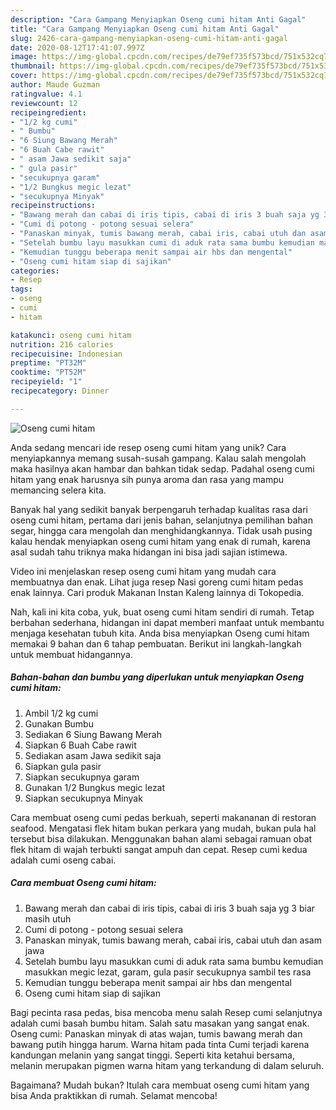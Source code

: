 ```yaml
---
description: "Cara Gampang Menyiapkan Oseng cumi hitam Anti Gagal"
title: "Cara Gampang Menyiapkan Oseng cumi hitam Anti Gagal"
slug: 2426-cara-gampang-menyiapkan-oseng-cumi-hitam-anti-gagal
date: 2020-08-12T17:41:07.997Z
image: https://img-global.cpcdn.com/recipes/de79ef735f573bcd/751x532cq70/oseng-cumi-hitam-foto-resep-utama.jpg
thumbnail: https://img-global.cpcdn.com/recipes/de79ef735f573bcd/751x532cq70/oseng-cumi-hitam-foto-resep-utama.jpg
cover: https://img-global.cpcdn.com/recipes/de79ef735f573bcd/751x532cq70/oseng-cumi-hitam-foto-resep-utama.jpg
author: Maude Guzman
ratingvalue: 4.1
reviewcount: 12
recipeingredient:
- "1/2 kg cumi"
- " Bumbu"
- "6 Siung Bawang Merah"
- "6 Buah Cabe rawit"
- " asam Jawa sedikit saja"
- " gula pasir"
- "secukupnya garam"
- "1/2 Bungkus megic lezat"
- "secukupnya Minyak"
recipeinstructions:
- "Bawang merah dan cabai di iris tipis, cabai di iris 3 buah saja yg 3 biar masih utuh"
- "Cumi di potong - potong sesuai selera"
- "Panaskan minyak, tumis bawang merah, cabai iris, cabai utuh dan asam jawa"
- "Setelah bumbu layu masukkan cumi di aduk rata sama bumbu kemudian masukkan megic lezat, garam, gula pasir secukupnya sambil tes rasa"
- "Kemudian tunggu beberapa menit sampai air hbs dan mengental"
- "Oseng cumi hitam siap di sajikan"
categories:
- Resep
tags:
- oseng
- cumi
- hitam

katakunci: oseng cumi hitam 
nutrition: 216 calories
recipecuisine: Indonesian
preptime: "PT32M"
cooktime: "PT52M"
recipeyield: "1"
recipecategory: Dinner

---
```



![Oseng cumi hitam](https://img-global.cpcdn.com/recipes/de79ef735f573bcd/751x532cq70/oseng-cumi-hitam-foto-resep-utama.jpg)

Anda sedang mencari ide resep oseng cumi hitam yang unik? Cara menyiapkannya memang susah-susah gampang. Kalau salah mengolah maka hasilnya akan hambar dan bahkan tidak sedap. Padahal oseng cumi hitam yang enak harusnya sih punya aroma dan rasa yang mampu memancing selera kita.

Banyak hal yang sedikit banyak berpengaruh terhadap kualitas rasa dari oseng cumi hitam, pertama dari jenis bahan, selanjutnya pemilihan bahan segar, hingga cara mengolah dan menghidangkannya. Tidak usah pusing kalau hendak menyiapkan oseng cumi hitam yang enak di rumah, karena asal sudah tahu triknya maka hidangan ini bisa jadi sajian istimewa.

Video ini menjelaskan resep oseng cumi hitam yang mudah cara membuatnya dan enak. Lihat juga resep Nasi goreng cumi hitam pedas enak lainnya. Cari produk Makanan Instan Kaleng lainnya di Tokopedia.


Nah, kali ini kita coba, yuk, buat oseng cumi hitam sendiri di rumah. Tetap berbahan sederhana, hidangan ini dapat memberi manfaat untuk membantu menjaga kesehatan tubuh kita. Anda bisa menyiapkan Oseng cumi hitam memakai 9 bahan dan 6 tahap pembuatan. Berikut ini langkah-langkah untuk membuat hidangannya.

<!--inarticleads1-->

##### Bahan-bahan dan bumbu yang diperlukan untuk menyiapkan Oseng cumi hitam:

1. Ambil 1/2 kg cumi
1. Gunakan  Bumbu
1. Sediakan 6 Siung Bawang Merah
1. Siapkan 6 Buah Cabe rawit
1. Sediakan  asam Jawa sedikit saja
1. Siapkan  gula pasir
1. Siapkan secukupnya garam
1. Gunakan 1/2 Bungkus megic lezat
1. Siapkan secukupnya Minyak


Cara membuat oseng cumi pedas berkuah, seperti makananan di restoran seafood. Mengatasi flek hitam bukan perkara yang mudah, bukan pula hal tersebut bisa dilakukan. Menggunakan bahan alami sebagai ramuan obat flek hitam di wajah terbukti sangat ampuh dan cepat. Resep cumi kedua adalah cumi oseng cabai. 

<!--inarticleads2-->

##### Cara membuat Oseng cumi hitam:

1. Bawang merah dan cabai di iris tipis, cabai di iris 3 buah saja yg 3 biar masih utuh
1. Cumi di potong - potong sesuai selera
1. Panaskan minyak, tumis bawang merah, cabai iris, cabai utuh dan asam jawa
1. Setelah bumbu layu masukkan cumi di aduk rata sama bumbu kemudian masukkan megic lezat, garam, gula pasir secukupnya sambil tes rasa
1. Kemudian tunggu beberapa menit sampai air hbs dan mengental
1. Oseng cumi hitam siap di sajikan


Bagi pecinta rasa pedas, bisa mencoba menu salah Resep cumi selanjutnya adalah cumi basah bumbu hitam. Salah satu masakan yang sangat enak. Oseng cumi: Panaskan minyak di atas wajan, tumis bawang merah dan bawang putih hingga harum. Warna hitam pada tinta Cumi terjadi karena kandungan melanin yang sangat tinggi. Seperti kita ketahui bersama, melanin merupakan pigmen warna hitam yang terkandung di dalam seluruh. 

Bagaimana? Mudah bukan? Itulah cara membuat oseng cumi hitam yang bisa Anda praktikkan di rumah. Selamat mencoba!
